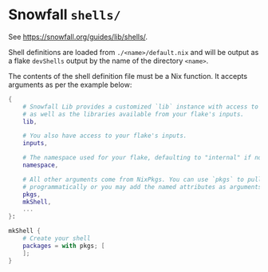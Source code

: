 # Snowfall `shells/`

See https://snowfall.org/guides/lib/shells/.

Shell definitions are loaded from `./<name>/default.nix` and will be output as a flake `devShells` output by the name of the
directory `<name>`.

The contents of the shell definition file must be a Nix function. It accepts arguments as per the example below:

```nix
{
    # Snowfall Lib provides a customized `lib` instance with access to your flake's library
    # as well as the libraries available from your flake's inputs.
    lib,

    # You also have access to your flake's inputs.
    inputs,

    # The namespace used for your flake, defaulting to "internal" if not set.
    namespace,

    # All other arguments come from NixPkgs. You can use `pkgs` to pull shells or helpers
    # programmatically or you may add the named attributes as arguments here.
    pkgs,
    mkShell,
    ...
}:

mkShell {
    # Create your shell
    packages = with pkgs; [
    ];
}
```
